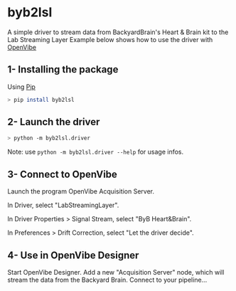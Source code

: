 # byb2lsl
A simple driver to stream data from BackyardBrain's Heart & Brain kit to the Lab Streaming Layer
Example below shows how to use the driver with [OpenVibe](http://openvibe.inria.fr/) 
## 1- Installing the package
Using [Pip](https://pypi.org/project/pip/) 
```Bash
> pip install byb2lsl
```

## 2- Launch the driver
```Bash
> python -m byb2lsl.driver
```
Note: use `python -m byb2lsl.driver --help` for usage infos. 

## 3- Connect to OpenVibe
Launch the program OpenVibe Acquisition Server. 

In Driver, select "LabStreamingLayer". 

In Driver Properties > Signal Stream, select "ByB Heart&Brain".

In Preferences > Drift Correction, select "Let the driver decide". 

## 4- Use in OpenVibe Designer
Start OpenVibe Designer. 
Add a new "Acquisition Server" node, which will stream the data from the Backyard Brain. 
Connect to your pipeline... 
